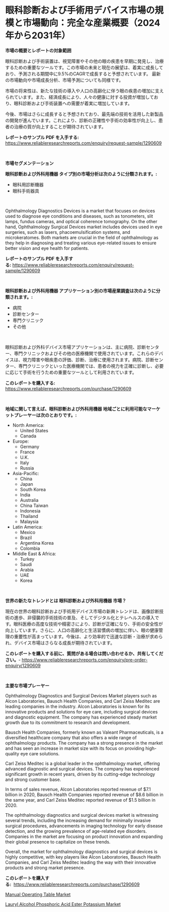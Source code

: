 <p><h1>眼科診断および手術用デバイス市場の規模と市場動向：完全な産業概要（2024年から2031年）</h1></p><p><strong>市場の概要とレポートの対象範囲</strong></p>
<p><p>眼科診断および手術装置は、視覚障害やその他の眼の疾患を早期に発見し、治療するための重要なツールです。この市場の未来と現在の展望は、着実に成長しており、予測される期間中に9.5%のCAGRで成長すると予想されています。 最新の市場動向や市場成長分析、市場予測についても同様です。</p><p>市場の将来性は、新たな技術の導入や人口の高齢化に伴う眼の疾患の増加に支えられています。また、経済成長により、人々の健康に対する投資が増加しており、眼科診断および手術装置への需要が着実に増加しています。</p><p>今後、市場はさらに成長すると予想されており、最先端の技術を活用した新製品の開発が進んでいます。これにより、診断の正確性や手術の効率性が向上し、患者の治療の質が向上することが期待されています。</p></p>
<p><strong>レポートのサンプル PDF を入手する:</strong> <a href="https://www.reliableresearchreports.com/enquiry/request-sample/1290609">https://www.reliableresearchreports.com/enquiry/request-sample/1290609</a></p>
<p>&nbsp;</p>
<p><strong>市場セグメンテーション</strong></p>
<p><strong>眼科診断および外科用機器 タイプ別の市場分析は次のように分類されます。:</strong></p>
<p><ul><li>眼科用診断機器</li><li>眼科手術器具</li></ul></p>
<p>&nbsp;</p>
<p><p>Ophthalmology Diagnostics Devices is a market that focuses on devices used to diagnose eye conditions and diseases, such as tonometers, slit lamps, fundus cameras, and optical coherence tomography. On the other hand, Ophthalmology Surgical Devices market includes devices used in eye surgeries, such as lasers, phacoemulsification systems, and microkeratomes. Both markets are crucial in the field of ophthalmology as they help in diagnosing and treating various eye-related issues to ensure better vision and eye health for patients.</p></p>
<p><strong>レポートのサンプル PDF を入手する:</strong>&nbsp;<a href="https://www.reliableresearchreports.com/enquiry/request-sample/1290609">https://www.reliableresearchreports.com/enquiry/request-sample/1290609</a></p>
<p>&nbsp;</p>
<p><strong> 眼科診断および外科用機器 アプリケーション別の市場産業調査は次のように分類されます。:</strong></p>
<p><ul><li>病院</li><li>診断センター</li><li>専門クリニック</li><li>その他</li></ul></p>
<p>&nbsp;</p>
<p><p>眼科診断および外科デバイス市場アプリケーションは、主に病院、診断センター、専門クリニックおよびその他の医療機関で使用されています。これらのデバイスは、視力障害や眼疾患の評価、診断、治療に使用されます。病院、診断センター、専門クリニックといった医療機関では、患者の視力を正確に診断し、必要に応じて手術を行うための重要なツールとして利用されています。</p></p>
<p><strong>このレポートを購入する:</strong>&nbsp; <a href="https://www.reliableresearchreports.com/purchase/1290609">https://www.reliableresearchreports.com/purchase/1290609</a></p>
<p>&nbsp;</p>
<p><strong>地域に関して言えば、眼科診断および外科用機器 地域ごとに利用可能なマーケットプレーヤーは次のとおりです。:</strong></p>
<p><ul>
    <li>
        North America:
        <ul>
            <li>United States</li>
            <li>Canada</li>
        </ul>
    </li>
    <li>
        Europe:
        <ul>
            <li>Germany</li>
            <li>France</li>
            <li>U.K.</li>
            <li>Italy</li>
            <li>Russia</li>
        </ul>
    </li>
    <li>
        Asia-Pacific:
        <ul>
            <li>China</li>
            <li>Japan</li>
            <li>South Korea</li>
            <li>India</li>
            <li>Australia</li>
            <li>China Taiwan</li>
            <li>Indonesia</li>
            <li>Thailand</li>
            <li>Malaysia</li>
        </ul>
    </li>
    <li>
        Latin America:
        <ul>
            <li>Mexico</li>
            <li>Brazil</li>
            <li>Argentina Korea</li>
            <li>Colombia</li>
        </ul>
    </li>
    <li>
        Middle East & Africa:
        <ul>
            <li>Turkey</li>
            <li>Saudi</li>
            <li>Arabia</li>
            <li>UAE</li>
            <li>Korea</li>
        </ul>
    </li>
    </ul></p>
<p>&nbsp;</p>
<p><strong>世界の新たなトレンドとは 眼科診断および外科用機器 市場？</strong></p>
<p><p>現在の世界の眼科診断および手術用デバイス市場の新興トレンドは、画像診断技術の進歩、非侵襲的手術技術の普及、そしてデジタル化とテレヘルスの導入です。眼科医療の高度な技術や精密さにより、診断が正確になり、手術の安全性が向上しています。さらに、人口の高齢化と生活習慣病の増加に伴い、眼の健康管理の重要性が高まっています。今後は、より効率的で迅速な診断・治療が求められ、デバイス市場はさらなる成長が期待されています。</p></p>
<p><strong>このレポートを購入する前に、質問がある場合は問い合わせるか、共有してください。</strong>- <a href="https://www.reliableresearchreports.com/enquiry/pre-order-enquiry/1290609">https://www.reliableresearchreports.com/enquiry/pre-order-enquiry/1290609</a></p>
<p>&nbsp;</p>
<p><strong>主要な市場プレーヤー</strong></p>
<p><p>Ophthalmology Diagnostics and Surgical Devices Market players such as Alcon Laboratories, Bausch Health Companies, and Carl Zeiss Meditec are leading companies in the industry. Alcon Laboratories is known for its innovative products and solutions for eye care, including surgical devices and diagnostic equipment. The company has experienced steady market growth due to its commitment to research and development.</p><p>Bausch Health Companies, formerly known as Valeant Pharmaceuticals, is a diversified healthcare company that also offers a wide range of ophthalmology products. The company has a strong presence in the market and has seen an increase in market size with its focus on providing high-quality eye care solutions.</p><p>Carl Zeiss Meditec is a global leader in the ophthalmology market, offering advanced diagnostic and surgical devices. The company has experienced significant growth in recent years, driven by its cutting-edge technology and strong customer base.</p><p>In terms of sales revenue, Alcon Laboratories reported revenue of $7.1 billion in 2020, Bausch Health Companies reported revenue of $8.6 billion in the same year, and Carl Zeiss Meditec reported revenue of $1.5 billion in 2020.</p><p>The ophthalmology diagnostics and surgical devices market is witnessing several trends, including the increasing demand for minimally invasive surgical procedures, advancements in imaging technology for early disease detection, and the growing prevalence of age-related eye disorders. Companies in the market are focusing on product innovation and expanding their global presence to capitalize on these trends.</p><p>Overall, the market for ophthalmology diagnostics and surgical devices is highly competitive, with key players like Alcon Laboratories, Bausch Health Companies, and Carl Zeiss Meditec leading the way with their innovative products and strong market presence.</p></p>
<p><strong>このレポートを購入する:</strong>&nbsp;&nbsp;<a href="https://www.reliableresearchreports.com/purchase/1290609">https://www.reliableresearchreports.com/purchase/1290609</a></p>
<p><p><a href="https://butternut-bug-553.notion.site/Manual-Operating-Table-Market-Size-2024-2031-Global-Industrial-Analysis-Key-Geographical-Regions--746e635956a64c3398ed269e30a9cd1e">Manual Operating Table Market</a></p><p><a href="https://github.com/Glendatilghmankmgz0rbhwpy/Market-Research-Report-List-1/blob/main/lauryl-alcohol-phosphoric-acid-ester-potassium-market.md">Lauryl Alcohol Phosphoric Acid Ester Potassium Market</a></p></p>